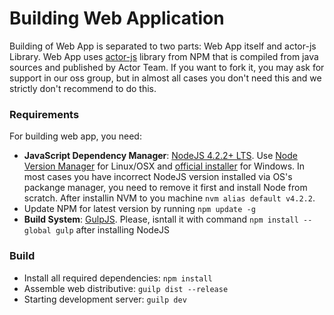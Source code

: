 # Building Web Application

Building of Web App is separated to two parts: Web App itself and actor-js Library. Web App uses [actor-js](https://www.npmjs.com/package/actor-js) library from NPM that is compiled from java sources and published by Actor Team. If you want to fork it, you may ask for support in our oss group, but in almost all cases you don't need this and we strictly don't recommend to do this.

### Requirements

For building web app, you need:
* **JavaScript Dependency Manager**: [NodeJS 4.2.2+ LTS](https://nodejs.org/). Use [Node Version Manager](https://github.com/creationix/nvm) for Linux/OSX and [official installer](https://nodejs.org/) for Windows. In most cases you have incorrect NodeJS version installed via OS's packange manager, you need to remove it first and install Node from scratch. After installin NVM to you machine ```nvm alias default v4.2.2```.
* Update NPM for latest version by running ```npm update -g```
* **Build System**: [GulpJS](https://gulphs.com/). Please, isntall it with command `npm install --global gulp` after installing NodeJS

### Build

* Install all required dependencies: `npm install`
* Assemble web distributive: `guilp dist --release`
* Starting development server: `guilp dev`
